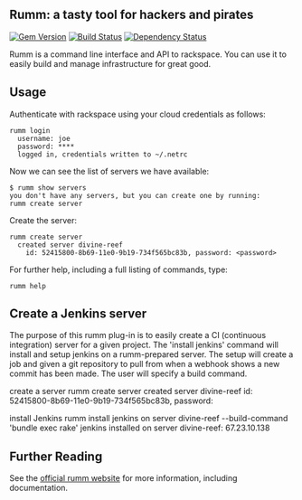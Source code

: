 ## Rumm: a tasty tool for hackers and pirates

[![Gem Version](https://badge.fury.io/rb/rumm.png)](http://badge.fury.io/rb/rumm)
[![Build Status](https://travis-ci.org/rackerlabs/rumm.png?branch=master)](https://travis-ci.org/rackerlabs/rumm)
[![Dependency Status](https://gemnasium.com/rackerlabs/rumm.png)](https://gemnasium.com/rackerlabs/rumm)


Rumm is a command line interface and API to rackspace. You can use it
to easily build and manage infrastructure for great good.


## Usage

Authenticate with rackspace using your cloud credentials as follows:

    rumm login
      username: joe
      password: ****
      logged in, credentials written to ~/.netrc
      

Now we can see the list of servers we have available:

    $ rumm show servers
    you don't have any servers, but you can create one by running:
    rumm create server

Create the server:

    rumm create server
      created server divine-reef
        id: 52415800-8b69-11e0-9b19-734f565bc83b, password: <password>
        
For further help, including a full listing of commands, type:

    rumm help

## Create a Jenkins server

  The purpose of this rumm plug-in is to easily create a CI (continuous integration) server for a given project.
  The 'install jenkins' command will install and setup jenkins on a rumm-prepared server. The setup will create a job
  and given a git repository to pull from when a webhook shows a new commit has been made.
  The user will specify a build command.


  create a server
    rumm create server
      created server divine-reef
        id: 52415800-8b69-11e0-9b19-734f565bc83b, password: <password>

  install Jenkins
    rumm install jenkins on server divine-reef --build-command 'bundle exec rake'
      jenkins installed on server divine-reef: 67.23.10.138


## Further Reading

See the [official rumm website][1] for more information, including documentation.

[1]: http://rackerlabs.github.io/rumm
